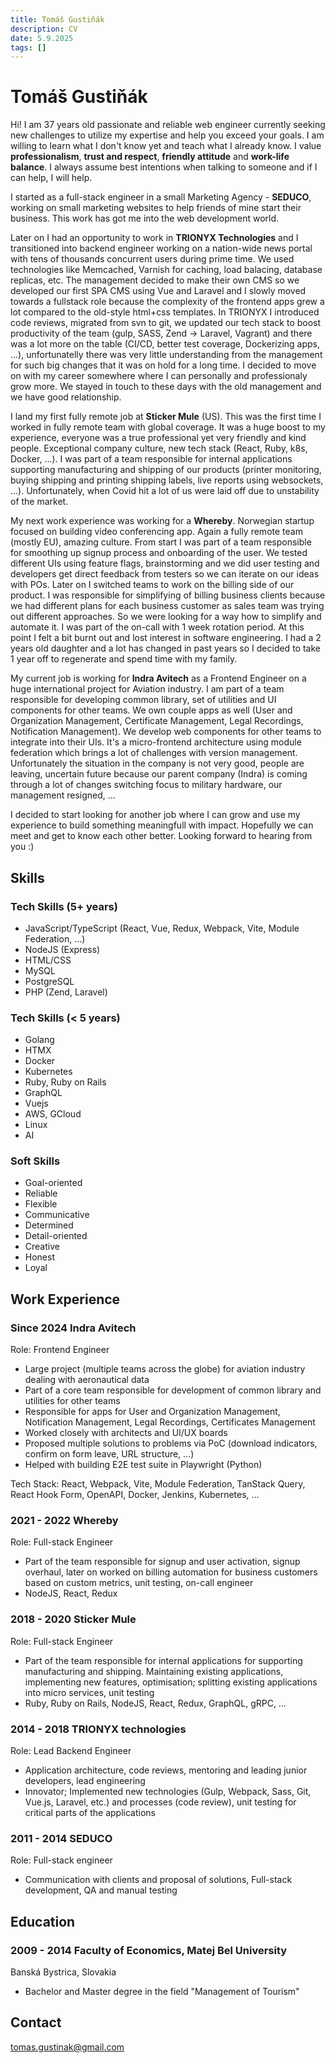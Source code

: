 ```yaml
---
title: Tomáš Gustiňák
description: CV
date: 5.9.2025
tags: []
---
```


# Tomáš Gustiňák

Hi! I am 37 years old passionate and reliable web engineer currently seeking new challenges
to utilize my expertise and help you exceed your goals. I am willing to learn what I don't know yet
and teach what I already know. I value **professionalism**, **trust and respect**, **friendly attitude** and **work-life balance**.
I always assume best intentions when talking to someone and if I can help, I will help.

I started as a full-stack engineer in a small Marketing Agency - **SEDUCO**, working on small marketing websites to help friends of mine start their business.
This work has got me into the web development world.

Later on I had an opportunity to work in **TRIONYX Technologies** and I transitioned into backend engineer working on a nation-wide news portal
with tens of thousands concurrent users during prime time. We used technologies like Memcached, Varnish for caching, load balacing, database replicas, etc.
The management decided to make their own CMS so we developed our first SPA CMS
using Vue and Laravel and I slowly moved towards a fullstack role because the complexity of the frontend apps grew a lot compared to the
old-style html+css templates. In TRIONYX I introduced code reviews, migrated from svn to git, we updated our tech stack
to boost productivity of the team (gulp, SASS, Zend -> Laravel, Vagrant) and there was a lot more on the table (CI/CD, better test coverage, Dockerizing apps, ...),
unfortunatelly there was very little understanding from the management for such big changes that it was on hold for a long time.
I decided to move on with my career somewhere where I can personally and professionaly grow more. We stayed in touch to these days
with the old management and we have good relationship.

I land my first fully remote job at **Sticker Mule** (US). This was the first time I worked in fully remote team with global coverage.
It was a huge boost to my experience, everyone was a true professional yet very friendly and kind people. Exceptional company culture,
new tech stack (React, Ruby, k8s, Docker, ...). I was part of a team responsible for internal applications supporting manufacturing
and shipping of our products (printer monitoring, buying shipping and printing shipping labels, live reports using websockets, ...).
Unfortunately, when Covid hit a lot of us were laid off due to unstability of the market.

My next work experience was working for a **Whereby**. Norwegian startup focused on building video conferencing app. Again a fully remote team (mostly EU),
amazing culture. From start I was part of a team responsible for smoothing up signup process and onboarding of the user. We tested different UIs
using feature flags, brainstorming and we did user testing and developers get direct feedback from testers so we can iterate on our ideas with POs.
Later on I switched teams to work on the billing side of our product. I was responsible for simplifying of billing business clients because we had
different plans for each business customer as sales team was trying out different approaches. So we were looking for a way how to simplify and automate it.
I was part of the on-call with 1 week rotation period. At this point I felt a bit burnt out and lost interest in software engineering. I had a 2 years
old daughter and a lot has changed in past years so I decided to take 1 year off to regenerate and spend time with my family.

My current job is working for **Indra Avitech** as a Frontend Engineer on a huge international project for Aviation industry. I am part of a team
responsible for developing common library, set of utilities and UI components for other teams. We own couple apps as well (User and Organization Management,
Certificate Management, Legal Recordings, Notification Management). We develop web components for other teams to integrate into their UIs. It's a micro-frontend architecture
using module federation which brings a lot of challenges with version management.
Unfortunately the situation in the company is not very good, people are leaving, uncertain future because our parent company (Indra) is coming through
a lot of changes switching focus to military hardware, our management resigned, ...

I decided to start looking for another job where I can grow and use my experience to build something meaningfull with impact. Hopefully we can meet and
get to know each other better. Looking forward to hearing from you :)

## Skills

### Tech Skills (5+ years)

- JavaScript/TypeScript (React, Vue, Redux, Webpack, Vite, Module Federation, ...)
- NodeJS (Express)
- HTML/CSS
- MySQL
- PostgreSQL
- PHP (Zend, Laravel)

### Tech Skills (< 5 years)

- Golang
- HTMX
- Docker
- Kubernetes
- Ruby, Ruby on Rails
- GraphQL
- Vuejs
- AWS, GCloud
- Linux
- AI

### Soft Skills

- Goal-oriented
- Reliable
- Flexible
- Communicative
- Determined
- Detail-oriented
- Creative
- Honest
- Loyal

## Work Experience

### Since 2024 Indra Avitech

Role: Frontend Engineer

- Large project (multiple teams across the globe) for aviation industry dealing with aeronautical data
- Part of a core team responsible for development of common library and utilities for other teams
- Responsible for apps for User and Organization Management, Notification Management, Legal Recordings, Certificates Management
- Worked closely with architects and UI/UX boards
- Proposed multiple solutions to problems via PoC (download indicators, confirm on form leave, URL structure, ...)
- Helped with building E2E test suite in Playwright (Python)

Tech Stack: React, Webpack, Vite, Module Federation, TanStack Query, React Hook Form, OpenAPI, Docker, Jenkins, Kubernetes, ...

### 2021 - 2022 Whereby

Role: Full-stack Engineer

- Part of the team responsible for signup and user activation, signup
  overhaul, later on worked on billing automation for business customers
  based on custom metrics, unit testing, on-call engineer
- NodeJS, React, Redux

### 2018 - 2020 Sticker Mule

Role: Full-stack Engineer

- Part of the team responsible for internal applications for supporting
  manufacturing and shipping. Maintaining existing applications,
  implementing new features, optimisation; splitting existing applications
  into micro services, unit testing
- Ruby, Ruby on Rails, NodeJS, React, Redux, GraphQL, gRPC, …

### 2014 - 2018 TRIONYX technologies

Role: Lead Backend Engineer

- Application architecture, code reviews, mentoring and leading junior
  developers, lead engineering
- Innovator; Implemented new technologies (Gulp, Webpack, Sass, Git,
  Vue.js, Laravel, etc.) and processes (code review), unit testing for critical
  parts of the applications

### 2011 - 2014 SEDUCO

Role: Full-stack engineer

- Communication with clients and proposal of solutions, Full-stack development, QA and manual testing

## Education

### 2009 - 2014 Faculty of Economics, Matej Bel University

Banská Bystrica, Slovakia

- Bachelor and Master degree in the field "Management of Tourism"

## Contact

[tomas.gustinak@gmail.com](mailto:tomas.gustinak@gmail.com)
